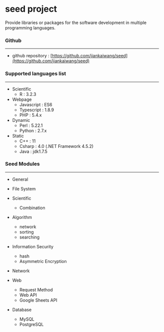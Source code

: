 # seed project

Provide libraries or packages for the software development in multiple programming languages.

### Github

---

* github repository : [https://github.com/jiankaiwang/seed](https://github.com/jiankaiwang/seed)

### Supported languages list

---

* Scientific
  * R : 3.2.3
* Webpage
  * Javascript : ES6
  * Typescript : 1.8.9
  * PHP : 5.4.x
* Dynamic
  * Perl : 5.22.1
  * Python : 2.7.x
* Static
  * C++ : 11
  * Csharp : 4.0 \(.NET Framework 4.5.2\)
  * Java : jdk1.7.5

### Seed Modules

---

* General
* File System
* Scientific
  * Combination
* Algorithm
  * network
  * sorting
  * searching
* Information Security
  * hash
  * Asymmetric Encryption
* Network

* Web
  * Request Method
  * Web API
  * Google Sheets API
* Database
  * MySQL
  * PostgreSQL




